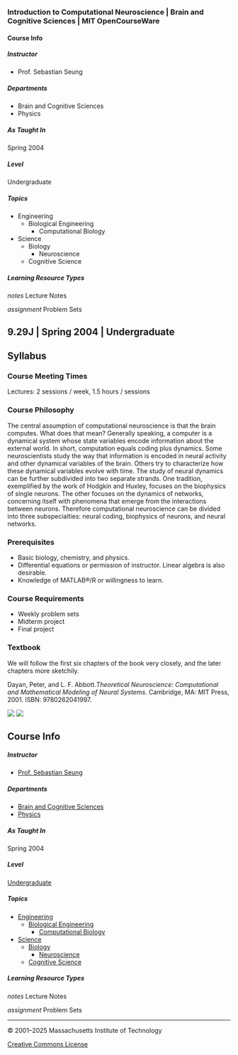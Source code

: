 








### Introduction to Computational Neuroscience | Brain and Cognitive Sciences | MIT OpenCourseWare


#### Course Info


##### Instructor

* Prof. Sebastian Seung


##### Departments

* Brain and Cognitive Sciences
* Physics


##### As Taught In

Spring
2004


##### Level

Undergraduate

##### Topics

* Engineering
  + Biological Engineering
    - Computational Biology
* Science
  + Biology
    - Neuroscience
  + Cognitive Science

##### Learning Resource Types

*notes*
Lecture Notes



*assignment*
Problem Sets


9.29J | Spring 2004 | Undergraduate
--


Syllabus
--------




### Course Meeting Times

Lectures: 2 sessions / week, 1.5 hours / sessions

### Course Philosophy

The central assumption of computational neuroscience is that the brain computes. What does that mean? Generally speaking, a computer is a dynamical system whose state variables encode information about the external world. In short, computation equals coding plus dynamics. Some neuroscientists study the way that information is encoded in neural activity and other dynamical variables of the brain. Others try to characterize how these dynamical variables evolve with time. The study of neural dynamics can be further subdivided into two separate strands. One tradition, exemplified by the work of Hodgkin and Huxley, focuses on the biophysics of single neurons. The other focuses on the dynamics of networks, concerning itself with phenomena that emerge from the interactions between neurons. Therefore computational neuroscience can be divided into three subspecialties: neural coding, biophysics of neurons, and neural networks.

### Prerequisites

* Basic biology, chemistry, and physics.
* Differential equations or permission of instructor. Linear algebra is also desirable.
* Knowledge of MATLAB®/R or willingness to learn.

### Course Requirements

* Weekly problem sets
* Midterm project
* Final project

### Textbook

We will follow the first six chapters of the book very closely, and the later chapters more sketchily.

Dayan, Peter, and L. F. Abbott.*Theoretical Neuroscience: Computational and Mathematical Modeling of Neural Systems*. Cambridge, MA: MIT Press, 2001. ISBN: 9780262041997.






![](/static_shared/images/left_arrow.3c482a1f6223bff3f0e6.svg)
![](/static_shared/images/close_small.b0a2684ccc0da6407a56.svg)

Course Info
-----------


##### Instructor

* [Prof. Sebastian Seung](/search/?q=Prof.+Sebastian+Seung)


##### Departments

* [Brain and Cognitive Sciences](/search/?d=Brain+and+Cognitive+Sciences)
* [Physics](/search/?d=Physics)


##### As Taught In

Spring
2004


##### Level

[Undergraduate](/search/?l=Undergraduate)  






##### Topics

* [Engineering](/search/?t=Engineering)
  + [Biological Engineering](/search/?t=Biological+Engineering)
    - [Computational Biology](/search/?t=Computational+Biology)
* [Science](/search/?t=Science)
  + [Biology](/search/?t=Biology)
    - [Neuroscience](/search/?t=Neuroscience)
  + [Cognitive Science](/search/?t=Cognitive+Science)

##### Learning Resource Types

*notes*
Lecture Notes



*assignment*
Problem Sets






---



© 2001–2025 Massachusetts Institute of Technology

[Creative Commons License](https://creativecommons.org/licenses/by-nc-sa/4.0/)










